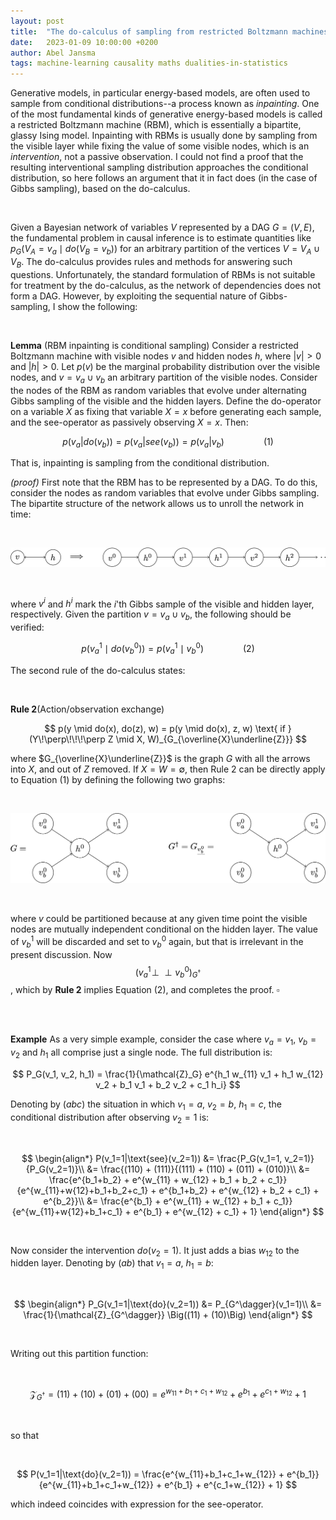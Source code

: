 ```yaml
---
layout: post
title:  "The do-calculus of sampling from restricted Boltzmann machines"
date:   2023-01-09 10:00:00 +0200
author: Abel Jansma
tags: machine-learning causality maths dualities-in-statistics
---
```



Generative models, in particular energy-based models, are often used to sample from conditional distributions--a process known as *inpainting*. One of the most fundamental kinds of generative energy-based models is called a restricted Boltzmann machine (RBM), which is essentially a bipartite, glassy Ising model. Inpainting with RBMs is usually done by sampling from the visible layer while fixing the value of some visible nodes, which is an *intervention*, not a passive observation. I could not find a proof that the resulting interventional sampling distribution approaches the conditional distribution, so here follows an argument that it in fact does (in the case of Gibbs sampling), based on the do-calculus. 

<br>


Given a Bayesian network of variables $V$ represented by a DAG $G = (V, E)$, the fundamental problem in causal inference is to estimate quantities like $p_G\left(V_A=v_a \mid do(V_B=v_b)\right)$ for an arbitrary partition of the vertices $V = V_A \cup V_B$. The do-calculus provides rules and methods for answering such questions. Unfortunately, the standard formulation of RBMs is not suitable for treatment by the do-calculus, as the network of dependencies does not form a DAG. However, by exploiting the sequential nature of Gibbs-sampling, I show the following:


<br>

**Lemma** (RBM inpainting is conditional sampling) 
Consider a restricted Boltzmann machine with visible nodes $v$ and hidden nodes $h$, where $|v|>0$ and $|h|>0$. Let $p(v)$ be the marginal probability distribution over the visible nodes, and $v = v_a \cup v_b$ an arbitrary partition of the visible nodes. Consider the nodes of the RBM as random variables that evolve under alternating Gibbs sampling of the visible and the hidden layers. Define the do-operator on a variable $X$ as fixing that variable $X=x$ before generating each sample, and the see-operator as passively observing $X=x$. Then:

$$
    p(v_a | do(v_b)) = p(v_a | see(v_b)) = p(v_a | v_b)~~~~~~~~~~~~~~~~ (1)
$$

That is, inpainting is sampling from the conditional distribution. 

*(proof)*
First note that the RBM has to be represented by a DAG. To do this, consider the nodes as random variables that evolve under Gibbs sampling. The bipartite structure of the network allows us to unroll the network in time:

<br>

![](/assets/do-calc/unrolled.png)

<br>

where $v^i$ and $h^i$ mark the $i$'th Gibbs sample of the visible and hidden layer, respectively. Given the partition $v = v_a \cup v_b$, the following should be verified:

$$
    p(v^1_a \mid do(v^0_b)) = p(v^1_a \mid v^0_b) ~~~~~~~~~~~~~~~~ (2)
$$

The second rule of the do-calculus states:

<br>

**Rule 2**(Action/observation exchange)


$$
    p(y \mid do(x), do(z), w) = p(y \mid do(x), z, w) \text{ if } (Y\!\perp\!\!\!\perp Z \mid X, W)_{G_{\overline{X}\underline{Z}}}
$$


where $G_{\overline{X}\underline{Z}}$ is the graph $G$ with all the arrows into $X$, and out of $Z$ removed. If $X=W=\emptyset$, then Rule 2 can be directly apply to Equation (1) by defining the following two graphs:

<br>

![](/assets/do-calc/interventionGraphs.png)

<br>

where $v$ could be partitioned because at any given time point the visible nodes are mutually independent conditional on the hidden layer. The value of $v_b^1$ will be discarded and set to $v_b^0$ again, but that is irrelevant in the present discussion. Now 
$$
(v_a^1 \!\perp\!\!\!\perp v_b^0)_{G^\dagger}
$$, which by **Rule 2** implies Equation (2), and completes the proof. $\square$




<br>


<br>




**Example** As a very simple example, consider the case where $v_a=v_1$, $v_b=v_2$ and $h_1$ all comprise just a single node. The full distribution is:


$$
    P_G(v_1, v_2, h_1) = \frac{1}{\mathcal{Z}_G} e^{h_1 w_{11} v_1 + h_1 w_{12} v_2 + b_1 v_1 + b_2 v_2 + c_1 h_i}
$$


Denoting by $(abc)$ the situation in which $v_1=a, ~v_2=b, ~h_1=c$, the conditional distribution after observing $v_2=1$ is:

<br>

$$
\begin{align*}
    P(v_1=1|\text{see}(v_2=1)) &= \frac{P_G(v_1=1, v_2=1)}{P_G(v_2=1)}\\
    &= \frac{(110) + (111)}{(111) + (110) + (011) + (010)}\\
    &= \frac{e^{b_1+b_2} + e^{w_{11} + w_{12} + b_1 + b_2 + c_1}}{e^{w_{11}+w{12}+b_1+b_2+c_1} + e^{b_1+b_2} + e^{w_{12} + b_2 + c_1} + e^{b_2}}\\
    &= \frac{e^{b_1} + e^{w_{11} + w_{12} + b_1  + c_1}}{e^{w_{11}+w{12}+b_1+c_1} + e^{b_1} + e^{w_{12}  + c_1} + 1} 
\end{align*}
$$

<br>

Now consider the intervention $do(v_2=1)$. It just adds a bias $w_{12}$ to the hidden layer. Denoting by $(ab)$ that $v_1=a, ~h_1=b$:

<br>

$$
\begin{align*}
    P_G(v_1=1|\text{do}(v_2=1)) &= P_{G^\dagger}(v_1=1)\\
        &= \frac{1}{\mathcal{Z}_{G^\dagger}} \Big((11) + (10)\Big) 
\end{align*}
$$

<br>

Writing out this partition function:

<br>

$$
    \mathcal{Z}_{G^\dagger} = (11) + (10) + (01) + (00)
    = e^{w_{11}+b_1+c_1+w_{12}} + e^{b_1} + e^{c_1+w_{12}} + 1
$$

<br>

so that

<br>

$$
    P(v_1=1|\text{do}(v_2=1)) = \frac{e^{w_{11}+b_1+c_1+w_{12}} + e^{b_1}}{e^{w_{11}+b_1+c_1+w_{12}} + e^{b_1} + e^{c_1+w_{12}} + 1}
$$

which indeed coincides with expression for the see-operator. 

